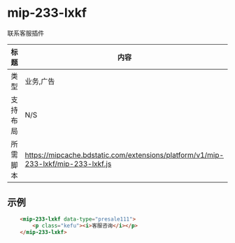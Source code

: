
# mip-233-lxkf

联系客服插件

标题|内容
----|----
类型|业务,广告
支持布局|N/S
所需脚本|https://mipcache.bdstatic.com/extensions/platform/v1/mip-233-lxkf/mip-233-lxkf.js

## 示例

``` html
    <mip-233-lxkf data-type="presale111">
        <p class="kefu"><i>客服咨询</i></p>
    </mip-233-lxkf>
```
